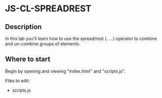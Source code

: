 # JS-CL-SPREADREST

## Description

In this lab you'll learn how to use the spread/rest (`...`) operator to combine and un-combine groups of elements.


## Where to start

Begin by opening and viewing "index.html" and "scripts.js".

Files to edit:
- scripts.js





